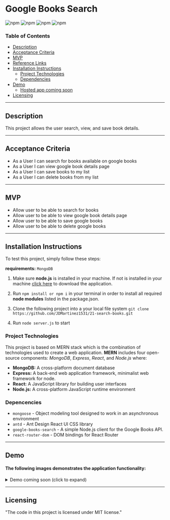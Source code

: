 # Google Books Search

![npm](https://img.shields.io/npm/v/react?color=gray&label=react&logo=react)
![npm](https://img.shields.io/npm/v/mongoose?color=yellow&label=mongoose&logo=npm)
![npm](https://img.shields.io/npm/v/google-books-search?color=blue&label=google-books-search&logo=npm)
![npm](https://img.shields.io/npm/v/antd?color=red&label=antd&logo=npm)

### Table of Contents

- [Description](#description)
- [Acceptance Criteria](#acceptance-criteria)
- [MVP](#mvp)
- [Reference Links](#reference-links)
- [Installation Instructions](#installation-instructions)
  - [Project Technologies](#project-technologies)
  - [Dependencies](#depencencies)
- [Demo](#demo)
    - [Hosted app coming soon](#)
- [Licensing](#licensing)

---

## Description

This project allows the user search, view, and save book details.


---

## Acceptance Criteria

- As a User I can search for books available on google books
- As a User I can view google book details page
- As a User I can save books to my list
- As a User I can delete books from my list

---

## MVP

- Allow user to be able to search for books
- Allow user to be able to view google book details page
- Allow user to be able to save google books
- Allow user to be able to delete google books



---

## Installation Instructions

To test this project, simply follow these steps:

**requirements:** `MongoDB`

1. Make sure **node.js** is installed in your machine. If not is installed in your machine [click here](https://nodejs.org/en/) to download the application.

2. Run `npm install or npm i` in your terminal in order to install all required **node modules** listed in the package.json.

3. Clone the following project into a your local file system `git clone https://github.com/JDMartinez1531/21-search-books.git`

4. Run `node server.js` to start

### Project Technologies

This project is based on MERN stack which is the combination of technologies used to create a web application. **MERN** includes four open-source components: _MongoDB_, _Express_, _React_, and _Node.js_ where:

- **MongoDB:** A cross-platform document database
- **Express:** A back-end web application framework, minimalist web framework for node.
- **React:** A JavaScript library for building user interfaces
- **Node.js:** A cross-platform JavaScript runtime environment

### Depencencies

- `mongoose` - Object modeling tool designed to work in an asynchronous environment
- `antd` - Ant Design React UI CSS library
- `google-books-search` - A simple Node.js client for the Google Books API.
- `react-router-dom` - DOM bindings for React Router

---

## Demo

#### The following images demonstrates the application functionality:

<details>
<summary>Demo coming soon (click to expand)</summary>
coming soon...
</details>


---

## Licensing

"The code in this project is licensed under MIT license."